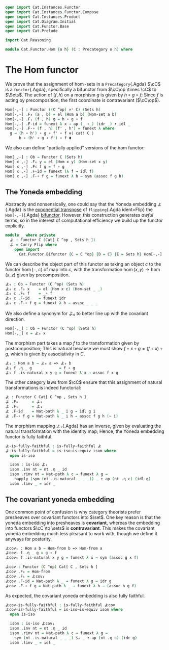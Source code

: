 ```agda
open import Cat.Instances.Functor
open import Cat.Instances.Functor.Compose
open import Cat.Instances.Product
open import Cat.Diagram.Initial
open import Cat.Functor.Base
open import Cat.Prelude

import Cat.Reasoning

module Cat.Functor.Hom {o h} (C : Precategory o h) where
```

# The Hom functor

We prove that the assignment of $\hom$-sets in a `Precategory`{.Agda}
$\cC$ is a `functor`{.Agda}, specifically a bifunctor from $\cC\op
\times \cC$ to $\Sets$. The action of $(f, h)$ on a morphism $g$ is
given by $h \circ g \circ f$; Since $f$ is acting by precomposition, the
first coordinate is contravariant ($\cC\op$).

<!--
```agda
open import Cat.Reasoning C
open Functor
open _=>_
private variable
  a b : Ob
```
-->

```agda
Hom[-,-] : Functor ((C ^op) ×ᶜ C) (Sets h)
Hom[-,-] .F₀ (a , b) = el (Hom a b) (Hom-set a b)
Hom[-,-] .F₁ (f , h) g = h ∘ g ∘ f
Hom[-,-] .F-id = funext λ x → ap (_ ∘_) (idr _) ∙ idl _
Hom[-,-] .F-∘ (f , h) (f' , h') = funext λ where
  g → (h ∘ h') ∘ g ∘ f' ∘ f ≡⟨ cat! C ⟩
      h ∘ (h' ∘ g ∘ f') ∘ f ∎
```

We also can define "partially applied" versions of the hom functor:
```agda
Hom[_,-] : Ob → Functor C (Sets h)
Hom[ x ,-] .F₀ y = el (Hom x y) (Hom-set x y)
Hom[ x ,-] .F₁ f g = f ∘ g
Hom[ x ,-] .F-id = funext (λ f → idl f)
Hom[ x ,-] .F-∘ f g = funext λ h → sym (assoc f g h)
```

## The Yoneda embedding

Abstractly and nonsensically, one could say that the Yoneda embedding
`よ`{.Agda} is the [exponential transpose] of `flipping`{.Agda
ident=Flip} the `Hom[-,-]`{.Agda} [bifunctor]. However, this
construction generates _awful_ terms, so in the interest of
computational efficiency we build up the functor explicitly.

[exponential transpose]: Cat.Instances.Functor.html#currying
[bifunctor]: Cat.Functor.Bifunctor.html

```agda
module _ where private
  よ : Functor C (Cat[ C ^op , Sets h ])
  よ = Curry Flip where
    open import
      Cat.Functor.Bifunctor {C = C ^op} {D = C} {E = Sets h} Hom[-,-]
```

We can describe the object part of this functor as taking an object $c$
to the functor $\hom(-,c)$ of map into $c$, with the transformation
$\hom(x,y) \to \hom(x,z)$ given by precomposition.

```agda
よ₀ : Ob → Functor (C ^op) (Sets h)
よ₀ c .F₀ x    = el (Hom x c) (Hom-set _ _)
よ₀ c .F₁ f    = _∘ f
よ₀ c .F-id    = funext idr
よ₀ c .F-∘ f g = funext λ h → assoc _ _ _

```

We also define a synonym for よ₀ to better line up with the covariant
direction.

```agda
Hom[-,_] : Ob → Functor (C ^op) (Sets h)
Hom[-,_] x = よ₀ x
```

<!--
```agda
Hom-from : Ob → Functor C (Sets h)
Hom-from = Hom[_,-]

Hom-into : Ob → Functor (C ^op) (Sets h)
Hom-into = よ₀
```
-->


The morphism part takes a map $f$ to the transformation given by
postcomposition; This is natural because we must show $f \circ x \circ g
= (f \circ x) \circ g$, which is given by associativity in $C$.

```agda
よ₁ : Hom a b → よ₀ a => よ₀ b
よ₁ f .η _ g            = f ∘ g
よ₁ f .is-natural x y g = funext λ x → assoc f x g
```

The other category laws from $\cC$ ensure that this assignment of
natural transformations is indeed functorial:

```agda
よ : Functor C Cat[ C ^op , Sets h ]
よ .F₀      = よ₀
よ .F₁      = よ₁
よ .F-id    = Nat-path λ _ i g → idl g i
よ .F-∘ f g = Nat-path λ _ i h → assoc f g h (~ i)
```


The morphism mapping `よ₁`{.Agda} has an inverse, given by evaluating the
natural transformation with the identity map; Hence, the Yoneda
embedding functor is fully faithful.

```agda
よ-is-fully-faithful : is-fully-faithful よ
よ-is-fully-faithful = is-iso→is-equiv isom where
  open is-iso

  isom : is-iso よ₁
  isom .inv nt = nt .η _ id
  isom .rinv nt = Nat-path λ c → funext λ g →
    happly (sym (nt .is-natural _ _ _)) _ ∙ ap (nt .η c) (idl g)
  isom .linv _ = idr _
```

## The covariant yoneda embedding

One common point of confusion is why category theorists prefer
presheaves over covariant functors into $\set$. One key reason is that
the yoneda embedding into presheaves is **covariant**, whereas the
embedding into functors $\cC \to \sets$ is **contravariant**. This
makes the covariant yoneda embedding much less pleasant to work with,
though we define it anyways for posterity.

```agda
よcov₁ : Hom a b → Hom-from b => Hom-from a
よcov₁ f .η _ g = g ∘ f
よcov₁ f .is-natural x y g = funext λ x → sym (assoc g x f)

よcov : Functor (C ^op) Cat[ C , Sets h ]
よcov .F₀ = Hom-from
よcov .F₁ = よcov₁
よcov .F-id = Nat-path λ _ → funext λ g → idr g
よcov .F-∘ f g = Nat-path λ _ → funext λ h → (assoc h g f)
```

As expected, the covariant yoneda embedding is also fully faithful.

```agda
よcov-is-fully-faithful : is-fully-faithful よcov
よcov-is-fully-faithful = is-iso→is-equiv isom where
  open is-iso

  isom : is-iso よcov₁
  isom .inv nt = nt .η _ id
  isom .rinv nt = Nat-path λ c → funext λ g →
    sym (nt .is-natural _ _ _) $ₚ _ ∙ ap (nt .η c) (idr g)
  isom .linv _ = idl _
```
